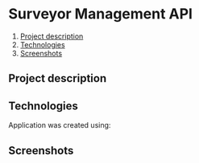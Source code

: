 # Surveyor Management API

1. [Project description](#description)
2. [Technologies](#technologies)
3. [Screenshots](#screenshots)

## Project description <a name="description"></a>

## Technologies <a name="technologies"></a>
Application was created using:

## Screenshots <a name="screenshots"></a>
